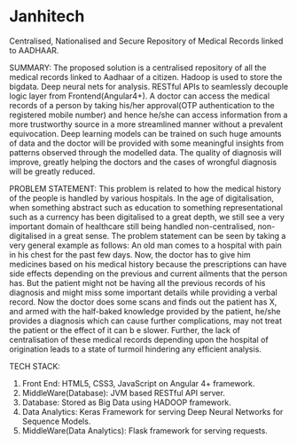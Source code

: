 # Janhitech

Centralised, Nationalised and Secure Repository of Medical Records linked to AADHAAR.

SUMMARY:
The proposed solution is a centralised repository of all the medical records linked to Aadhaar of a citizen. Hadoop is used to store 
the bigdata. Deep neural nets for analysis. RESTful APIs to seamlessly decouple logic layer from Frontend(Angular4+).
A doctor can access the medical records of a person by taking his/her approval(OTP authentication to the registered mobile
number) and hence he/she can access information from a more trustworthy source in a more streamlined manner without a prevalent 
equivocation. Deep learning models can be trained on such huge amounts of data and the doctor will be provided with some meaningful 
insights from patterns observed through the modelled data. The quality of diagnosis will improve, greatly helping the doctors and the
cases of wrongful diagnosis will be greatly reduced. 


PROBLEM STATEMENT:
This problem is related to how the medical history of the people is handled by various hospitals. In the age of digitalisation, when 
something abstract such as education to something representational such as a currency has been digitalised to a great depth, we still 
see a very important domain of healthcare still being handled non-centralised, non-digitalised in a great sense. The problem statement 
can be seen by taking a very general example as follows:
An old man comes to a hospital with pain in his chest for the past few days. Now, the doctor has to give him medicines based on his
medical history because the prescriptions can have side effects depending on the previous and current ailments that the person has. 
But the patient might not be having all the previous records of his diagnosis and might miss some important details while providing
a verbal record. Now the doctor does some scans and finds out the patient has X, and armed with the half-baked knowledge provided by 
the patient, he/she provides a diagnosis which can cause further complications, may not treat the patient or the effect of it can b
e slower. Further, the lack of centralisation of these medical records depending upon the hospital of origination leads to a state of
turmoil hindering any efficient analysis.


TECH STACK:

1. Front End: HTML5, CSS3, JavaScript on Angular 4+ framework.
2. MiddleWare(Database): JVM based RESTful API server.
3. Database: Stored as Big Data using HADOOP framework.
4. Data Analytics: Keras Framework for serving Deep Neural Networks for Sequence Models.
5. MiddleWare(Data Analytics): Flask framework for serving requests.

